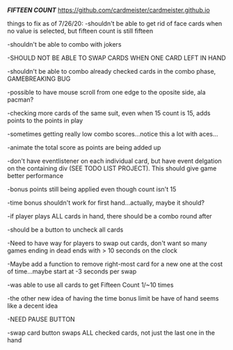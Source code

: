 **_FIFTEEN COUNT_**
https://github.com/cardmeister/cardmeister.github.io

things to fix as of 7/26/20:
-shouldn't be able to get rid of face cards when no value is selected, but fifteen count is still fifteen

-shouldn't be able to combo with jokers

-SHOULD NOT BE ABLE TO SWAP CARDS WHEN ONE CARD LEFT IN HAND

-shouldn't be able to combo already checked cards in the combo phase, GAMEBREAKING BUG

-possible to have mouse scroll from one edge to the oposite side, ala pacman?

-checking more cards of the same suit, even when 15 count is 15, adds points to the points in play

-sometimes getting really low combo scores...notice this a lot with aces...

-animate the total score as points are being added up

-don't have eventlistener on each individual card, but have event delgation on the containing div (SEE TODO LIST PROJECT). This should give game better performance

-bonus points still being applied even though count isn't 15

-time bonus shouldn't work for first hand...actually, maybe it should?

-if player plays ALL cards in hand, there should be a combo round after

-should be a button to uncheck all cards

-Need to have way for players to swap out cards, don't want so many games ending in dead ends with > 10 seconds on the clock

-Maybe add a function to remove right-most card for a new one at the cost of time...maybe start at -3 seconds per swap

-was able to use all cards to get Fifteen Count 1/~10 times

-the other new idea of having the time bonus limit be have of hand seems like a decent idea

-NEED PAUSE BUTTON

-swap card button swaps ALL checked cards, not just the last one in the hand
